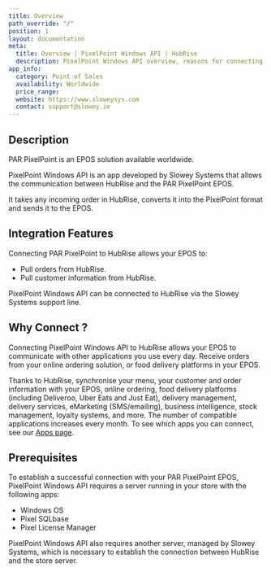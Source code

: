 ```yaml
---
title: Overview
path_override: "/"
position: 1
layout: documentation
meta:
  title: Overview | PixelPoint Windows API | HubRise
  description: PixelPoint Windows API overview, reasons for connecting it to HubRise and summary of integrated features. Synchronise data between your EPOS and your apps.
app_info:
  category: Point of Sales
  availability: Worldwide
  price_range: 
  website: https://www.sloweysys.com
  contact: support@slowey.ie
---
```


[comment]: # "include screenshots of the HubRise Bridge"

## Description

PAR PixelPoint is an EPOS solution available worldwide.

PixelPoint Windows API is an app developed by Slowey Systems that allows the communication between HubRise and the PAR PixelPoint EPOS.

It takes any incoming order in HubRise, converts it into the PixelPoint format and sends it to the EPOS.

## Integration Features

Connecting PAR PixelPoint to HubRise allows your EPOS to:

- Pull orders from HubRise.
- Pull customer information from HubRise.

PixelPoint Windows API can be connected to HubRise via the Slowey Systems support line.

## Why Connect ?

Connecting PixelPoint Windows API to HubRise allows your EPOS to communicate with other applications you use every day. Receive orders from your online ordering solution, or food delivery platforms in your EPOS.

Thanks to HubRise, synchronise your menu, your customer and order information with your EPOS, online ordering, food delivery platforms (including Deliveroo, Uber Eats and Just Eat), delivery management, delivery services, eMarketing (SMS/emailing), business intelligence, stock management, loyalty systems, and more. The number of compatible applications increases every month. To see which apps you can connect, see our [Apps page](/apps).

## Prerequisites

To establish a successful connection with your PAR PixelPoint EPOS, PixelPoint Windows API requires a server running in your store with the following apps:

- Windows OS
- Pixel SQLbase
- Pixel License Manager

[comment]: # "Windows OS: Probably Win10? Check with John"

PixelPoint Windows API also requires another server, managed by Slowey Systems, which is necessary to establish the connection between HubRise and the store server.
